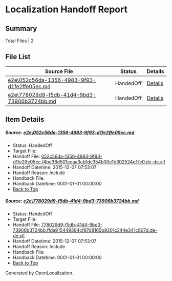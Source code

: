 # <a name='report-top'></a> Localization Handoff Report

## Summary
 Total Files | 2

## File List
 Source File | Status | Details 
 ----------- | ------ | ------- 
 [e2e\052c56da-1356-4983-9f93-d1fe2ffe05ec.md](https://github.com/OpenLocalizationTest/oltest/blob/403acc2d1271940dea7b892760d66dda7ed220fd/e2e/052c56da-1356-4983-9f93-d1fe2ffe05ec.md) | HandedOff | [Details](#d919cd42b2fe18a365a3c217d8ce6f5f7b92edb71)
 [e2e\778029d9-f5db-41d4-9bd3-73906b3724bb.md](https://github.com/OpenLocalizationTest/oltest/blob/403acc2d1271940dea7b892760d66dda7ed220fd/e2e/778029d9-f5db-41d4-9bd3-73906b3724bb.md) | HandedOff | [Details](#2b018b8ebe3988b23be6419a58b9b8a7160fd04f2)

## Item Details
##### <a name='d919cd42b2fe18a365a3c217d8ce6f5f7b92edb71'></a> Source: [e2e\052c56da-1356-4983-9f93-d1fe2ffe05ec.md](https://github.com/OpenLocalizationTest/oltest/blob/403acc2d1271940dea7b892760d66dda7ed220fd/e2e/052c56da-1356-4983-9f93-d1fe2ffe05ec.md)
* Status: HandedOff
* Target File: 
* Handoff File: [052c56da-1356-4983-9f93-d1fe2ffe05ec.f4be36d501eeaa3cb1dc354b00e1b302524ef7e0.de-de.xlf](https://github.com/OpenLocalizationTestOrg/olhandoff/blob/34346a79a20436adccac6508fe0a20976d1b03eb/ol-handoff/OpenLocalizationTestOrg/oltest.de-de/yanz/052c56da-1356-4983-9f93-d1fe2ffe05ec.f4be36d501eeaa3cb1dc354b00e1b302524ef7e0.de-de.xlf)
* Handoff Datetime: 2015-12-07 07:53:07
* Handoff Reason: Include
* Handback File: 
* Handback Datetime: 0001-01-01 00:00:00
* [Back to Top](#report-top)

##### <a name='2b018b8ebe3988b23be6419a58b9b8a7160fd04f2'></a> Source: [e2e\778029d9-f5db-41d4-9bd3-73906b3724bb.md](https://github.com/OpenLocalizationTest/oltest/blob/403acc2d1271940dea7b892760d66dda7ed220fd/e2e/778029d9-f5db-41d4-9bd3-73906b3724bb.md)
* Status: HandedOff
* Target File: 
* Handoff File: [778029d9-f5db-41d4-9bd3-73906b3724bb.ffda915449394cf97d8165b9201c244e341c807d.de-de.xlf](https://github.com/OpenLocalizationTestOrg/olhandoff/blob/34346a79a20436adccac6508fe0a20976d1b03eb/ol-handoff/OpenLocalizationTestOrg/oltest.de-de/yanz/778029d9-f5db-41d4-9bd3-73906b3724bb.ffda915449394cf97d8165b9201c244e341c807d.de-de.xlf)
* Handoff Datetime: 2015-12-07 07:53:07
* Handoff Reason: Include
* Handback File: 
* Handback Datetime: 0001-01-01 00:00:00
* [Back to Top](#report-top)


Generated by OpenLocalization.
